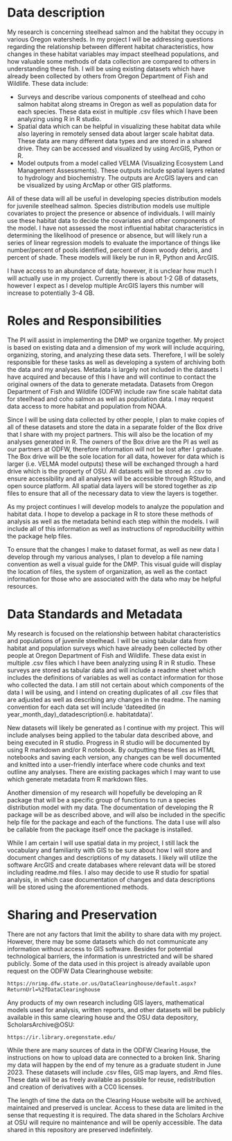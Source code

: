 # Data description

My research is concerning steelhead salmon and the habitat they occupy in various Oregon watersheds. 
In my project I will be addressing questions regarding the relationship between different habitat characteristics, how changes in these habitat variables may impact steelhead populations, and how valuable some methods of data collection are compared to others in understanding these fish. 
I will be using existing datasets which have already been collected by others from Oregon Department of Fish and Wildlife. These data include:

- Surveys and describe various components of steelhead and coho salmon habitat along streams in Oregon as well as population data for each species. These data exist in multiple .csv files which I have been analyzing using R in R studio. 
- Spatial data which can be helpful in visualizing these habitat data while also layering in remotely sensed data about larger scale habitat data. These data are many different data types and are stored in a shared drive. They can be accessed and visualized by using ArcGIS, Python or R.
- Model outputs from a model called VELMA (Visualizing Ecosystem Land Management Assessments). These outputs include spatial layers related to hydrology and biochemistry. The outputs are ArcGIS layers and can be visualized by using ArcMap or other GIS platforms. 

All of these data will all be useful in developing species distribution models for juvenile steelhead salmon. Species distribution models use multiple covariates to project the presence or absence of individuals. I will mainly use these habitat data to decide the covariates and other components of the model. I have not assessed the most influential habitat characteristics in determining the likelihood of presence or absence, but will likely run a series of linear regression models to evaluate the importance of things like number/percent of pools identified, percent of down woody debris, and percent of shade. These models will likely be run in R, Python and ArcGIS. 
	
I have access to an abundance of data; however, it is unclear how much I will actually use in my project. Currently there is about 1-2 GB of datasets, however I expect as I develop multiple ArcGIS layers this number will increase to potentially 3-4 GB.  

# Roles and Responsibilities

The PI will assist in implementing the DMP we organize together. My project is based on existing data and a dimension of my work will include acquiring, organizing, storing, and analyzing these data sets. 
Therefore, I will be solely responsible for these tasks as well as developing a system of archiving both the data and my analyses. Metadata is largely not included in the datasets I have acquired and because of this I have and will continue to contact the original owners of the data to generate metadata. Datasets from Oregon Department of Fish and Wildlife (ODFW) include raw fine scale habitat data for steelhead and coho salmon as well as population data. I may request data access to more habitat and population from NOAA. 
	
Since I will be using data collected by other people, 
I plan to make copies of all of these datasets and store the data in a separate folder of the Box drive that I share with my project partners. This will also be the location of my analyses generated in R. The owners of the Box drive are the PI as well as our partners at ODFW, therefore information will not be lost after I graduate. The Box drive will be the sole location for all data, however for data which is larger (i.e. VELMA model outputs) these will be exchanged through a hard drive which is the property of OSU. All datasets will be stored as .csv to ensure accessibility and all analyses will be accessible through RStudio, and open source platform. All spatial data layers will be stored together as zip files to ensure that all of the necessary data to view the layers is together. 
	
As my project continues I will develop models to analyze the population and habitat data. I hope to develop a package in R to store these methods of analysis as well as the metadata behind each step within the models. I will include all of this information as well as instructions of reproducibility within the package help files. 
	
To ensure that the changes I make to dataset format, as well as new data I develop through my various analyses, I plan to develop a file naming convention as well a visual guide for the DMP. This visual guide will display the location of files, the system of organization, as well as the contact information for those who are associated with the data who may be helpful resources. 

# Data Standards and Metadata

My research is focused on the relationship between habitat characteristics and populations of juvenile steelhead. I will be using tabular data from habitat and population surveys which have already been collected by other people at Oregon Department of Fish and Wildlife.  These data exist in multiple .csv files which I have been analyzing using R in R studio. These surveys are stored as tabular data and will include a readme sheet which includes the definitions of variables as well as contact information for those who collected the data. I am still not certain about which components of the data I will be using, and I intend on creating duplicates of all .csv files that are adjusted as well as describing any changes in the readme. The naming convention for each data set will include ‘dateedited (in year_month_day)_datadescription(i.e. habitatdata)’. 

New datasets will likely be generated as I continue with my project. This will include analyses being applied to the tabular data described above, and being executed in R studio. Progress in R studio will be documented by using R markdown and/or R notebook. By outputting these files as HTML notebooks and saving each version, any changes can be well documented and knitted into a user-friendly interface where code chunks and text outline any analyses. There are existing packages which I may want to use which generate metadata from R markdown files. 

Another dimension of my research will hopefully be developing an R package that will be a specific group of functions to run a species distribution model with my data. The documentation of developing the R package will be as described above, and will also be included in the specific help file for the package and each of the functions. The data I use will also be callable from the package itself once the package is installed. 

While I am certain I will use spatial data in my project, I still lack the vocabulary and familiarity with GIS to be sure about how I will store and document changes and descriptions of my datasets. I likely will utilize the software ArcGIS and create databases where relevant data will be stored including readme.md files. I also may decide to use R studio for spatial analysis, in which case documentation of changes and data descriptions will be stored using the aforementioned methods.

# Sharing and Preservation

There are not any factors that limit the ability to share data with my project. However, there may be some datasets which do not communicate any information without access to GIS software. Besides for potential technological barriers, the information is unrestricted and will be shared publicly. Some of the data used in this project is already available upon request on the ODFW Data Clearinghouse website:
	
	https://nrimp.dfw.state.or.us/DataClearinghouse/default.aspx?ReturnUrl=%2fDataClearinghouse


Any products of my own research including GIS layers, mathematical models used for analysis, written reports, and other datasets will be publicly available in this same clearing house and the OSU data depository, ScholarsArchive@OSU:


	https://ir.library.oregonstate.edu/


While there are many sources of data in the ODFW Clearing House, the instructions on how to upload data are connected to a broken link. Sharing my data will happen by the end of my tenure as a graduate student in June 2023. These datasets will include .csv files, GIS map layers, and .Rmd files. These data will be as freely available as possible for reuse, redistribution and creation of derivatives with a CC0 licenses.


The length of time the data on the Clearing House website will be archived, maintained and preserved is unclear. Access to these data are limited in the sense that requesting it is required. The data shared in the Scholars Archive at OSU will require no maintenance and will be openly accessible. The data shared in this repository are preserved indefinitely. 


